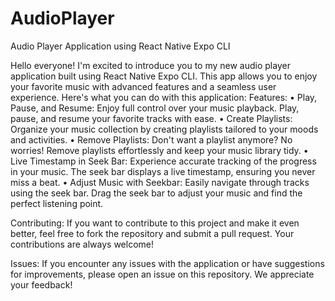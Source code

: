 # AudioPlayer

Audio Player Application using React Native Expo CLI


Hello everyone! 
I'm excited to introduce you to my new audio player application built using React Native Expo CLI. This app allows you to enjoy your favorite music with advanced features and a seamless user experience. Here's what you can do with this application:
Features: 
•	Play, Pause, and Resume: Enjoy full control over your music playback. Play, pause, and resume your favorite tracks with ease.
•	Create Playlists: Organize your music collection by creating playlists tailored to your moods and activities.
•	Remove Playlists: Don't want a playlist anymore? No worries! Remove playlists effortlessly and keep your music library tidy.
•	Live Timestamp in Seek Bar: Experience accurate tracking of the progress in your music. The seek bar displays a live timestamp, ensuring you never miss a beat.
•	Adjust Music with Seekbar: Easily navigate through tracks using the seek bar. Drag the seek bar to adjust your music and find the perfect listening point.

Contributing:
If you want to contribute to this project and make it even better, feel free to fork the repository and submit a pull request. Your contributions are always welcome!

Issues:
If you encounter any issues with the application or have suggestions for improvements, please open an issue on this repository. We appreciate your feedback!

